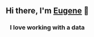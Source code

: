 
<h2 align="center">
Hi there, I'm <a href="https://datadidact.com" target="_blank" rel="noreferrer">Eugene</a> 👋
</h2>

<h3 align="center">
I love working with a data
</h3> 


